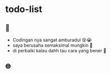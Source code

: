 # todo-list

## 📝
* Codingan nya sangat amburadul 😵😭
* saya berusaha semaksimal mungkin 🙏
* di perbaiki kalau dahh tau cara yang bener 🗿

## 🌐

